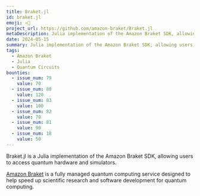 ```yaml
---
title: Braket.jl
id: braket.jl
emoji: ⚛️🔴
project_url: https://github.com/amazon-braket/Braket.jl
metaDescription: Julia implementation of the Amazon Braket SDK, allowing users to access quantum hardware and simulators
date: 2024-05-15
summary: Julia implementation of the Amazon Braket SDK, allowing users to access quantum hardware and simulators
tags:
  - Amazon Braket
  - Julia
  - Quantum Circuits
bounties:
  - issue_num: 79
    value: 70
  - issue_num: 80
    value: 120
  - issue_num: 83
    value: 100
  - issue_num: 82
    value: 70
  - issue_num: 81
    value: 90
  - issue_num: 18
    value: 50
---
```


Braket.jl is a Julia implementation of the Amazon Braket SDK, allowing users to access quantum hardware and simulators.

[Amazon Braket](https://aws.amazon.com/braket/) is a fully managed quantum computing service designed to help speed up scientific research and software development for quantum computing.
